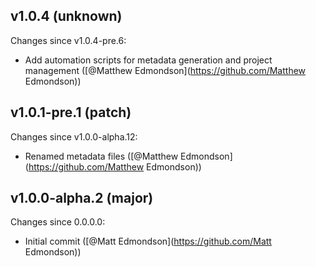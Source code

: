 ## v1.0.4 (unknown)

Changes since v1.0.4-pre.6:

- Add automation scripts for metadata generation and project management ([@Matthew Edmondson](https://github.com/Matthew Edmondson))

## v1.0.1-pre.1 (patch)

Changes since v1.0.0-alpha.12:

- Renamed metadata files ([@Matthew Edmondson](https://github.com/Matthew Edmondson))

## v1.0.0-alpha.2 (major)

Changes since 0.0.0.0:

- Initial commit ([@Matt Edmondson](https://github.com/Matt Edmondson))


